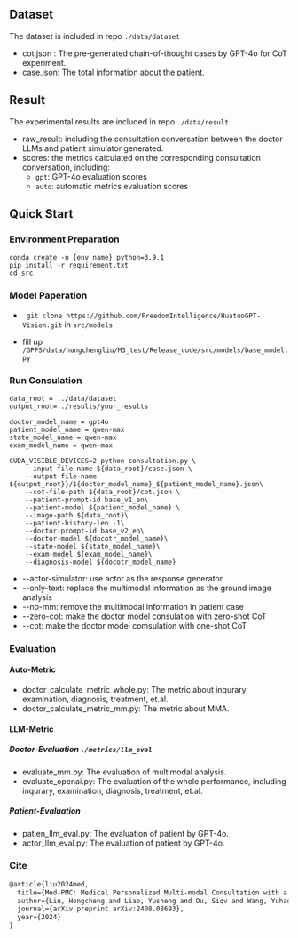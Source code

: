 ## Dataset

The dataset is included in repo `./data/dataset`

- cot.json : The pre-generated chain-of-thought cases by GPT-4o for CoT experiment.
- case.json: The total information about the patient.

## Result

The experimental results are included in repo `./data/result`

- raw_result: including the consultation conversation between the doctor LLMs and patient simulator generated.
- scores: the metrics calculated on the corresponding consultation conversation, including:
  - `gpt`: GPT-4o evaluation scores
  - `auto`: automatic metrics evaluation scores

## Quick Start

### Environment Preparation

```
conda create -n {env_name} python=3.9.1
pip install -r requirement.txt
cd src
```

### Model Paperation

- ` git clone https://github.com/FreedomIntelligence/HuatuoGPT-Vision.git` in `src/models`

- fill up `/GPFS/data/hongchengliu/M3_test/Release_code/src/models/base_model.py`

### Run Consulation

```
data_root = ../data/dataset
output_root=../results/your_results

doctor_model_name = gpt4o
patient_model_name = qwen-max
state_model_name = qwen-max
exam_model_name = qwen-max

CUDA_VISIBLE_DEVICES=2 python consultation.py \
    --input-file-name ${data_root}/case.json \
    --output-file-name ${output_root}}/${doctor_model_name}_${patient_model_name}.json\
    --cot-file-path ${data_root}/cot.json \
    --patient-prompt-id base_v1_en\
    --patient-model ${patient_model_name} \
    --image-path ${data_root}\
    --patient-history-len -1\
    --doctor-prompt-id base_v2_en\
    --doctor-model ${docotr_model_name}\
    --state-model ${state_model_name}\
    --exam-model ${exam_model_name}\
    --diagnosis-model ${docotr_model_name} 

```

- --actor-simulator: use actor as the response generator
- --only-text: replace the multimodal information as the ground image analysis
- --no-mm: remove the multimodal information in patient case
- --zero-cot: make the doctor model consulation with zero-shot CoT
- --cot: make the doctor model comsulation with one-shot CoT

### Evaluation

#### Auto-Metric

- doctor_calculate_metric_whole.py: The metric about  inqurary, examination, diagnosis, treatment, et.al.
- doctor_calculate_metric_mm.py:  The metric about MMA.

#### LLM-Metric

##### Doctor-Evaluation `./metrics/llm_eval`

- evaluate_mm.py: The evaluation of multimodal analysis.
- evaluate_openai.py: The evaluation of the whole performance, including inqurary, examination, diagnosis, treatment, et.al.

##### Patient-Evaluation

- patien_llm_eval.py: The evaluation of patient by GPT-4o.
- actor_llm_eval.py: The evaluation of patient by GPT-4o.

### Cite
```latex
@article{liu2024med,
  title={Med-PMC: Medical Personalized Multi-modal Consultation with a Proactive Ask-First-Observe-Next Paradigm},
  author={Liu, Hongcheng and Liao, Yusheng and Ou, Siqv and Wang, Yuhao and Liu, Heyang and Wang, Yanfeng and Wang, Yu},
  journal={arXiv preprint arXiv:2408.08693},
  year={2024}
}
```
